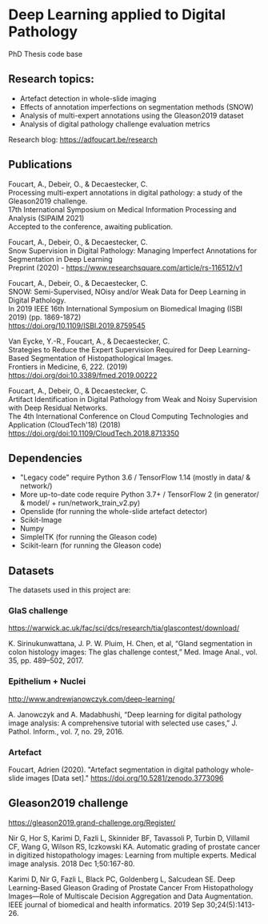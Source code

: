 # Deep Learning applied to Digital Pathology

PhD Thesis code base

## Research topics:

* Artefact detection in whole-slide imaging
* Effects of annotation imperfections on segmentation methods (SNOW)
* Analysis of multi-expert annotations using the Gleason2019 dataset
* Analysis of digital pathology challenge evaluation metrics

Research blog: https://adfoucart.be/research 

## Publications

Foucart, A., Debeir, O., & Decaestecker, C.<br />
Processing multi-expert annotations in digital pathology: a study of the Gleason2019 challenge.<br />
17th International Symposium on Medical Information Processing and Analysis (SIPAIM 2021)<br />
Accepted to the conference, awaiting publication.

Foucart, A., Debeir, O., & Decaestecker, C.<br />
Snow Supervision in Digital Pathology: Managing Imperfect Annotations for Segmentation in Deep Learning<br />
Preprint (2020) - https://www.researchsquare.com/article/rs-116512/v1

Foucart, A., Debeir, O., & Decaestecker, C. <br />
SNOW: Semi-Supervised, NOisy and/or Weak Data for Deep Learning in Digital Pathology. <br />
In 2019 IEEE 16th International Symposium on Biomedical Imaging (ISBI 2019) (pp. 1869-1872) <br />
https://doi.org/10.1109/ISBI.2019.8759545

Van Eycke, Y.-R., Foucart, A., & Decaestecker, C. <br />
Strategies to Reduce the Expert Supervision Required for Deep Learning-Based Segmentation of Histopathological Images. <br />
Frontiers in Medicine, 6, 222. (2019)<br />
https://doi.org/doi:10.3389/fmed.2019.00222

Foucart, A., Debeir, O., & Decaestecker, C. <br />
Artifact Identification in Digital Pathology from Weak and Noisy Supervision with Deep Residual Networks. <br />
The 4th International Conference on Cloud Computing Technologies and Application (CloudTech'18) (2018) <br />
https://doi.org/doi:10.1109/CloudTech.2018.8713350

## Dependencies

* "Legacy code" require Python 3.6 / TensorFlow 1.14 (mostly in data/ & network/)
* More up-to-date code require Python 3.7+ / TensorFlow 2 (in generator/ & model/ + run/network_train_v2.py)
* Openslide (for running the whole-slide artefact detector)
* Scikit-Image
* Numpy
* SimpleITK (for running the Gleason code)
* Scikit-learn (for running the Gleason code)

## Datasets

The datasets used in this project are:

### GlaS challenge

https://warwick.ac.uk/fac/sci/dcs/research/tia/glascontest/download/

K. Sirinukunwattana, J. P. W. Pluim, H. Chen, et al,  “Gland segmentation in colon histology images: The glas challenge contest,” 
Med. Image Anal., vol. 35, pp. 489–502, 2017.

### Epithelium + Nuclei

http://www.andrewjanowczyk.com/deep-learning/

A. Janowczyk and A. Madabhushi, “Deep learning for digital pathology image analysis: A comprehensive tutorial with selected use cases,” 
J. Pathol. Inform., vol. 7, no. 29, 2016.

### Artefact

Foucart, Adrien (2020). "Artefact segmentation in digital pathology whole-slide images [Data set]." https://doi.org/10.5281/zenodo.3773096

## Gleason2019 challenge

https://gleason2019.grand-challenge.org/Register/

Nir G, Hor S, Karimi D, Fazli L, Skinnider BF, Tavassoli P, Turbin D, Villamil CF, Wang G, Wilson RS, Iczkowski KA. Automatic grading of prostate cancer in digitized histopathology images: Learning from multiple experts. Medical image analysis. 2018 Dec 1;50:167-80.

Karimi D, Nir G, Fazli L, Black PC, Goldenberg L, Salcudean SE. Deep Learning-Based Gleason Grading of Prostate Cancer From Histopathology Images—Role of Multiscale Decision Aggregation and Data Augmentation. IEEE journal of biomedical and health informatics. 2019 Sep 30;24(5):1413-26.